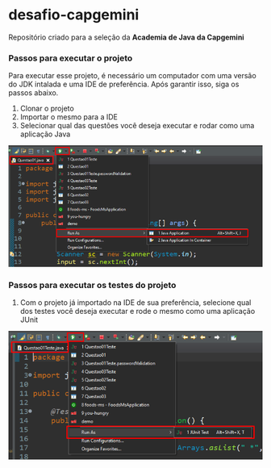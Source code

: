 # desafio-capgemini

Repositório criado para a seleção da **Academia de Java da Capgemini**

### Passos para executar o projeto
Para executar esse projeto, é necessário um computador com uma versão do JDK intalada e uma IDE de preferência. Após garantir isso, siga os passos abaixo.

1. Clonar o projeto
2. Importar o mesmo para a IDE
3. Selecionar qual das questões você deseja executar e rodar como uma aplicação Java

![Executando Aplicação Java](./prints/java.png)


### Passos para executar os testes do projeto

1. Com o projeto já importado na IDE de sua preferência, selecione qual dos testes você deseja executar e rode o mesmo como uma aplicação JUnit

![Executando Teste](./prints/junit.png)

